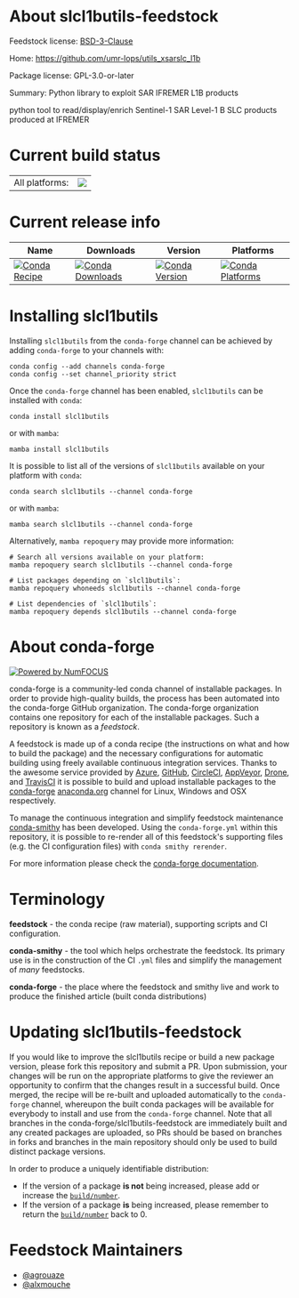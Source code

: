 About slcl1butils-feedstock
===========================

Feedstock license: [BSD-3-Clause](https://github.com/conda-forge/slcl1butils-feedstock/blob/main/LICENSE.txt)

Home: https://github.com/umr-lops/utils_xsarslc_l1b

Package license: GPL-3.0-or-later

Summary: Python library to exploit SAR IFREMER L1B products

python tool to read/display/enrich Sentinel-1 SAR Level-1 B SLC products produced at IFREMER


Current build status
====================


<table><tr><td>All platforms:</td>
    <td>
      <a href="https://dev.azure.com/conda-forge/feedstock-builds/_build/latest?definitionId=19595&branchName=main">
        <img src="https://dev.azure.com/conda-forge/feedstock-builds/_apis/build/status/slcl1butils-feedstock?branchName=main">
      </a>
    </td>
  </tr>
</table>

Current release info
====================

| Name | Downloads | Version | Platforms |
| --- | --- | --- | --- |
| [![Conda Recipe](https://img.shields.io/badge/recipe-slcl1butils-green.svg)](https://anaconda.org/conda-forge/slcl1butils) | [![Conda Downloads](https://img.shields.io/conda/dn/conda-forge/slcl1butils.svg)](https://anaconda.org/conda-forge/slcl1butils) | [![Conda Version](https://img.shields.io/conda/vn/conda-forge/slcl1butils.svg)](https://anaconda.org/conda-forge/slcl1butils) | [![Conda Platforms](https://img.shields.io/conda/pn/conda-forge/slcl1butils.svg)](https://anaconda.org/conda-forge/slcl1butils) |

Installing slcl1butils
======================

Installing `slcl1butils` from the `conda-forge` channel can be achieved by adding `conda-forge` to your channels with:

```
conda config --add channels conda-forge
conda config --set channel_priority strict
```

Once the `conda-forge` channel has been enabled, `slcl1butils` can be installed with `conda`:

```
conda install slcl1butils
```

or with `mamba`:

```
mamba install slcl1butils
```

It is possible to list all of the versions of `slcl1butils` available on your platform with `conda`:

```
conda search slcl1butils --channel conda-forge
```

or with `mamba`:

```
mamba search slcl1butils --channel conda-forge
```

Alternatively, `mamba repoquery` may provide more information:

```
# Search all versions available on your platform:
mamba repoquery search slcl1butils --channel conda-forge

# List packages depending on `slcl1butils`:
mamba repoquery whoneeds slcl1butils --channel conda-forge

# List dependencies of `slcl1butils`:
mamba repoquery depends slcl1butils --channel conda-forge
```


About conda-forge
=================

[![Powered by
NumFOCUS](https://img.shields.io/badge/powered%20by-NumFOCUS-orange.svg?style=flat&colorA=E1523D&colorB=007D8A)](https://numfocus.org)

conda-forge is a community-led conda channel of installable packages.
In order to provide high-quality builds, the process has been automated into the
conda-forge GitHub organization. The conda-forge organization contains one repository
for each of the installable packages. Such a repository is known as a *feedstock*.

A feedstock is made up of a conda recipe (the instructions on what and how to build
the package) and the necessary configurations for automatic building using freely
available continuous integration services. Thanks to the awesome service provided by
[Azure](https://azure.microsoft.com/en-us/services/devops/), [GitHub](https://github.com/),
[CircleCI](https://circleci.com/), [AppVeyor](https://www.appveyor.com/),
[Drone](https://cloud.drone.io/welcome), and [TravisCI](https://travis-ci.com/)
it is possible to build and upload installable packages to the
[conda-forge](https://anaconda.org/conda-forge) [anaconda.org](https://anaconda.org/)
channel for Linux, Windows and OSX respectively.

To manage the continuous integration and simplify feedstock maintenance
[conda-smithy](https://github.com/conda-forge/conda-smithy) has been developed.
Using the ``conda-forge.yml`` within this repository, it is possible to re-render all of
this feedstock's supporting files (e.g. the CI configuration files) with ``conda smithy rerender``.

For more information please check the [conda-forge documentation](https://conda-forge.org/docs/).

Terminology
===========

**feedstock** - the conda recipe (raw material), supporting scripts and CI configuration.

**conda-smithy** - the tool which helps orchestrate the feedstock.
                   Its primary use is in the construction of the CI ``.yml`` files
                   and simplify the management of *many* feedstocks.

**conda-forge** - the place where the feedstock and smithy live and work to
                  produce the finished article (built conda distributions)


Updating slcl1butils-feedstock
==============================

If you would like to improve the slcl1butils recipe or build a new
package version, please fork this repository and submit a PR. Upon submission,
your changes will be run on the appropriate platforms to give the reviewer an
opportunity to confirm that the changes result in a successful build. Once
merged, the recipe will be re-built and uploaded automatically to the
`conda-forge` channel, whereupon the built conda packages will be available for
everybody to install and use from the `conda-forge` channel.
Note that all branches in the conda-forge/slcl1butils-feedstock are
immediately built and any created packages are uploaded, so PRs should be based
on branches in forks and branches in the main repository should only be used to
build distinct package versions.

In order to produce a uniquely identifiable distribution:
 * If the version of a package **is not** being increased, please add or increase
   the [``build/number``](https://docs.conda.io/projects/conda-build/en/latest/resources/define-metadata.html#build-number-and-string).
 * If the version of a package **is** being increased, please remember to return
   the [``build/number``](https://docs.conda.io/projects/conda-build/en/latest/resources/define-metadata.html#build-number-and-string)
   back to 0.

Feedstock Maintainers
=====================

* [@agrouaze](https://github.com/agrouaze/)
* [@alxmouche](https://github.com/alxmouche/)

